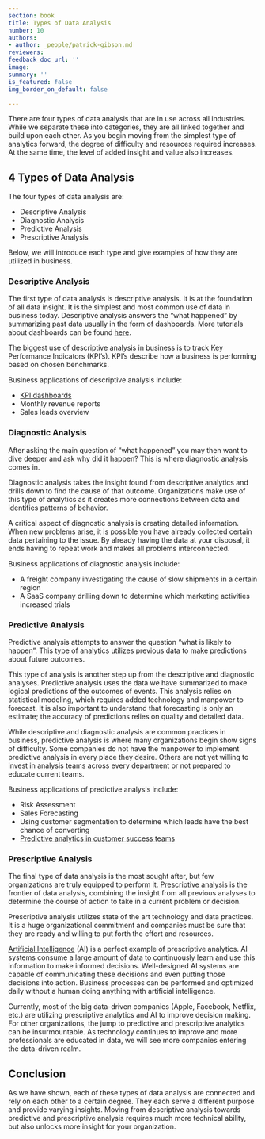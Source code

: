 ```yaml
---
section: book
title: Types of Data Analysis
number: 10
authors:
- author: _people/patrick-gibson.md
reviewers:
feedback_doc_url: ''
image:
summary: ''
is_featured: false
img_border_on_default: false

---
```

There are four types of data analysis that are in use across all industries. While we separate these into categories, they are all linked together and build upon each other. As you begin moving from the simplest type of analytics forward, the degree of difficulty and resources required increases. At the same time, the level of added insight and value also increases.

## 4 Types of Data Analysis

The four types of data analysis are:

* Descriptive Analysis
* Diagnostic Analysis
* Predictive Analysis
* Prescriptive Analysis

Below, we will introduce each type and give examples of how they are utilized in business.

### Descriptive Analysis

The first type of data analysis is descriptive analysis. It is at the foundation of all data insight. It is the simplest and most common use of data in business today. Descriptive analysis answers the “what happened” by summarizing past data usually in the form of dashboards. More tutorials about dashboards can be found [here](https://dataschoolstag.wpengine.com/?s=dashboard).

The biggest use of descriptive analysis in business is to track Key Performance Indicators (KPI’s). KPI’s describe how a business is performing based on chosen benchmarks.

Business applications of descriptive analysis include:

* [KPI dashboards](https://dataschoolstag.wpengine.com/kpi-dashboard-metrics/)
* Monthly revenue reports
* Sales leads overview

### Diagnostic Analysis

After asking the main question of “what happened” you may then want to dive deeper and ask why did it happen? This is where diagnostic analysis comes in.

Diagnostic analysis takes the insight found from descriptive analytics and drills down to find the cause of that outcome. Organizations make use of this type of analytics as it creates more connections between data and identifies patterns of behavior.

A critical aspect of diagnostic analysis is creating detailed information. When new problems arise, it is possible you have already collected certain data pertaining to the issue. By already having the data at your disposal, it ends having to repeat work and makes all problems interconnected.

Business applications of diagnostic analysis include:

* A freight company investigating the cause of slow shipments in a certain region
* A SaaS company drilling down to determine which marketing activities increased trials

### Predictive Analysis

Predictive analysis attempts to answer the question “what is likely to happen”. This type of analytics utilizes previous data to make predictions about future outcomes.

This type of analysis is another step up from the descriptive and diagnostic analyses. Predictive analysis uses the data we have summarized to make logical predictions of the outcomes of events. This analysis relies on statistical modeling, which requires added technology and manpower to forecast. It is also important to understand that forecasting is only an estimate; the accuracy of predictions relies on quality and detailed data.

While descriptive and diagnostic analysis are common practices in business, predictive analysis is where many organizations begin show signs of difficulty. Some companies do not have the manpower to implement predictive analysis in every place they desire. Others are not yet willing to invest in analysis teams across every department or not prepared to educate current teams.

Business applications of predictive analysis include:

* Risk Assessment
* Sales Forecasting
* Using customer segmentation to determine which leads have the best chance of converting
* [Predictive analytics in customer success teams](https://dataschoolstag.wpengine.com/predictive-analytics-customer-success/)

### Prescriptive Analysis

The final type of data analysis is the most sought after, but few organizations are truly equipped to perform it. [Prescriptive analysis](https://searchcio.techtarget.com/definition/Prescriptive-analytics) is the frontier of data analysis, combining the insight from all previous analyses to determine the course of action to take in a current problem or decision.

Prescriptive analysis utilizes state of the art technology and data practices. It is a huge organizational commitment and companies must be sure that they are ready and willing to put forth the effort and resources.

[Artificial Intelligence](https://go.forrester.com/blogs/16-11-02-artificial_intelligence_fact_fiction_how_enterprises_can_crush_it/) (AI) is a perfect example of prescriptive analytics. AI systems consume a large amount of data to continuously learn and use this information to make informed decisions. Well-designed AI systems are capable of communicating these decisions and even putting those decisions into action. Business processes can be performed and optimized daily without a human doing anything with artificial intelligence.

Currently, most of the big data-driven companies (Apple, Facebook, Netflix, etc.) are utilizing prescriptive analytics and AI to improve decision making. For other organizations, the jump to predictive and prescriptive analytics can be insurmountable. As technology continues to improve and more professionals are educated in data, we will see more companies entering the data-driven realm.

## Conclusion

As we have shown, each of these types of data analysis are connected and rely on each other to a certain degree. They each serve a different purpose and provide varying insights. Moving from descriptive analysis towards predictive and prescriptive analysis requires much more technical ability, but also unlocks more insight for your organization.
